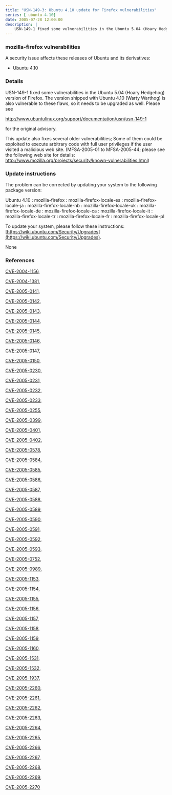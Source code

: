 ```yaml
---
title: "USN-149-3: Ubuntu 4.10 update for Firefox vulnerabilities"
series: [ ubuntu-4.10]
date: 2005-07-28 12:00:00
description: |
    USN-149-1 fixed some vulnerabilities in the Ubuntu 5.04 (Hoary Hedgehog) version of Firefox. The version shipped with Ubuntu 4.10 (Warty Warthog) is also vulnerable to these flaws, so it needs to be upgraded as well. Please see
--- 
```

 
### mozilla-firefox vulnerabilities

A security issue affects these releases of Ubuntu and its derivatives:

* Ubuntu 4.10

### Details

USN-149-1 fixed some vulnerabilities in the Ubuntu 5.04 (Hoary Hedgehog) version of Firefox. The version shipped with Ubuntu 4.10 (Warty Warthog) is also vulnerable to these flaws, so it needs to be upgraded as well. Please see

 http://www.ubuntulinux.org/support/documentation/usn/usn-149-1

for the original advisory.

This update also fixes several older vulnerabilities; Some of them could be exploited to execute arbitrary code with full user privileges if the user visited a malicious web site. (MFSA-2005-01 to MFSA-2005-44; please see the following web site for details: http://www.mozilla.org/projects/security/known-vulnerabilities.html)

### Update instructions

The problem can be corrected by updating your system to the following package version:

Ubuntu 4.10
 : mozilla-firefox 
 : mozilla-firefox-locale-es 
 : mozilla-firefox-locale-ja 
 : mozilla-firefox-locale-nb 
 : mozilla-firefox-locale-uk 
 : mozilla-firefox-locale-de 
 : mozilla-firefox-locale-ca 
 : mozilla-firefox-locale-it 
 : mozilla-firefox-locale-tr 
 : mozilla-firefox-locale-fr 
 : mozilla-firefox-locale-pl 

To update your system, please follow these instructions: [https://wiki.ubuntu.com/Security/Upgrades](https://wiki.ubuntu.com/Security/Upgrades).

None

### References

 [CVE-2004-1156](http://people.ubuntu.com/~ubuntu-security/cve/CVE-2004-1156), 

 [CVE-2004-1381](http://people.ubuntu.com/~ubuntu-security/cve/CVE-2004-1381), 

 [CVE-2005-0141](http://people.ubuntu.com/~ubuntu-security/cve/CVE-2005-0141), 

 [CVE-2005-0142](http://people.ubuntu.com/~ubuntu-security/cve/CVE-2005-0142), 

 [CVE-2005-0143](http://people.ubuntu.com/~ubuntu-security/cve/CVE-2005-0143), 

 [CVE-2005-0144](http://people.ubuntu.com/~ubuntu-security/cve/CVE-2005-0144), 

 [CVE-2005-0145](http://people.ubuntu.com/~ubuntu-security/cve/CVE-2005-0145), 

 [CVE-2005-0146](http://people.ubuntu.com/~ubuntu-security/cve/CVE-2005-0146), 

 [CVE-2005-0147](http://people.ubuntu.com/~ubuntu-security/cve/CVE-2005-0147), 

 [CVE-2005-0150](http://people.ubuntu.com/~ubuntu-security/cve/CVE-2005-0150), 

 [CVE-2005-0230](http://people.ubuntu.com/~ubuntu-security/cve/CVE-2005-0230), 

 [CVE-2005-0231](http://people.ubuntu.com/~ubuntu-security/cve/CVE-2005-0231), 

 [CVE-2005-0232](http://people.ubuntu.com/~ubuntu-security/cve/CVE-2005-0232), 

 [CVE-2005-0233](http://people.ubuntu.com/~ubuntu-security/cve/CVE-2005-0233), 

 [CVE-2005-0255](http://people.ubuntu.com/~ubuntu-security/cve/CVE-2005-0255), 

 [CVE-2005-0399](http://people.ubuntu.com/~ubuntu-security/cve/CVE-2005-0399), 

 [CVE-2005-0401](http://people.ubuntu.com/~ubuntu-security/cve/CVE-2005-0401), 

 [CVE-2005-0402](http://people.ubuntu.com/~ubuntu-security/cve/CVE-2005-0402), 

 [CVE-2005-0578](http://people.ubuntu.com/~ubuntu-security/cve/CVE-2005-0578), 

 [CVE-2005-0584](http://people.ubuntu.com/~ubuntu-security/cve/CVE-2005-0584), 

 [CVE-2005-0585](http://people.ubuntu.com/~ubuntu-security/cve/CVE-2005-0585), 

 [CVE-2005-0586](http://people.ubuntu.com/~ubuntu-security/cve/CVE-2005-0586), 

 [CVE-2005-0587](http://people.ubuntu.com/~ubuntu-security/cve/CVE-2005-0587), 

 [CVE-2005-0588](http://people.ubuntu.com/~ubuntu-security/cve/CVE-2005-0588), 

 [CVE-2005-0589](http://people.ubuntu.com/~ubuntu-security/cve/CVE-2005-0589), 

 [CVE-2005-0590](http://people.ubuntu.com/~ubuntu-security/cve/CVE-2005-0590), 

 [CVE-2005-0591](http://people.ubuntu.com/~ubuntu-security/cve/CVE-2005-0591), 

 [CVE-2005-0592](http://people.ubuntu.com/~ubuntu-security/cve/CVE-2005-0592), 

 [CVE-2005-0593](http://people.ubuntu.com/~ubuntu-security/cve/CVE-2005-0593), 

 [CVE-2005-0752](http://people.ubuntu.com/~ubuntu-security/cve/CVE-2005-0752), 

 [CVE-2005-0989](http://people.ubuntu.com/~ubuntu-security/cve/CVE-2005-0989), 

 [CVE-2005-1153](http://people.ubuntu.com/~ubuntu-security/cve/CVE-2005-1153), 

 [CVE-2005-1154](http://people.ubuntu.com/~ubuntu-security/cve/CVE-2005-1154), 

 [CVE-2005-1155](http://people.ubuntu.com/~ubuntu-security/cve/CVE-2005-1155), 

 [CVE-2005-1156](http://people.ubuntu.com/~ubuntu-security/cve/CVE-2005-1156), 

 [CVE-2005-1157](http://people.ubuntu.com/~ubuntu-security/cve/CVE-2005-1157), 

 [CVE-2005-1158](http://people.ubuntu.com/~ubuntu-security/cve/CVE-2005-1158), 

 [CVE-2005-1159](http://people.ubuntu.com/~ubuntu-security/cve/CVE-2005-1159), 

 [CVE-2005-1160](http://people.ubuntu.com/~ubuntu-security/cve/CVE-2005-1160), 

 [CVE-2005-1531](http://people.ubuntu.com/~ubuntu-security/cve/CVE-2005-1531), 

 [CVE-2005-1532](http://people.ubuntu.com/~ubuntu-security/cve/CVE-2005-1532), 

 [CVE-2005-1937](http://people.ubuntu.com/~ubuntu-security/cve/CVE-2005-1937), 

 [CVE-2005-2260](http://people.ubuntu.com/~ubuntu-security/cve/CVE-2005-2260), 

 [CVE-2005-2261](http://people.ubuntu.com/~ubuntu-security/cve/CVE-2005-2261), 

 [CVE-2005-2262](http://people.ubuntu.com/~ubuntu-security/cve/CVE-2005-2262), 

 [CVE-2005-2263](http://people.ubuntu.com/~ubuntu-security/cve/CVE-2005-2263), 

 [CVE-2005-2264](http://people.ubuntu.com/~ubuntu-security/cve/CVE-2005-2264), 

 [CVE-2005-2265](http://people.ubuntu.com/~ubuntu-security/cve/CVE-2005-2265), 

 [CVE-2005-2266](http://people.ubuntu.com/~ubuntu-security/cve/CVE-2005-2266), 

 [CVE-2005-2267](http://people.ubuntu.com/~ubuntu-security/cve/CVE-2005-2267), 

 [CVE-2005-2268](http://people.ubuntu.com/~ubuntu-security/cve/CVE-2005-2268), 

 [CVE-2005-2269](http://people.ubuntu.com/~ubuntu-security/cve/CVE-2005-2269), 

 [CVE-2005-2270](http://people.ubuntu.com/~ubuntu-security/cve/CVE-2005-2270)
 
